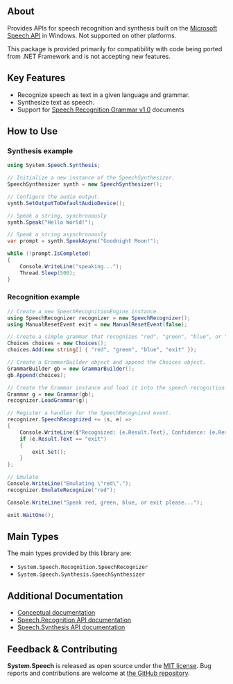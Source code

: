 ## About

<!-- A description of the package and where one can find more documentation -->
Provides APIs for speech recognition and synthesis built on the [Microsoft Speech API](https://learn.microsoft.com/en-us/previous-versions/windows/desktop/ms723627(v=vs.85)) in Windows.  Not supported on other platforms.

This package is provided primarily for compatibility with code being ported from .NET Framework and is not accepting new features.

## Key Features

<!-- The key features of this package -->

* Recognize speech as text in a given language and grammar.
* Synthesize text as speech.
* Support for [Speech Recognition Grammar v1.0](https://www.w3.org/TR/speech-grammar/) documents

## How to Use

<!-- A compelling example on how to use this package with code, as well as any specific guidelines for when to use the package -->

### Synthesis example
```C#
using System.Speech.Synthesis;

// Initialize a new instance of the SpeechSynthesizer.
SpeechSynthesizer synth = new SpeechSynthesizer();

// Configure the audio output.
synth.SetOutputToDefaultAudioDevice();

// Speak a string, synchronously
synth.Speak("Hello World!");

// Speak a string asynchronously
var prompt = synth.SpeakAsync("Goodnight Moon!");

while (!prompt.IsCompleted)
{
    Console.WriteLine("speaking...");
    Thread.Sleep(500);
}
```

### Recognition example
```C#
// Create a new SpeechRecognitionEngine instance.
using SpeechRecognizer recognizer = new SpeechRecognizer();
using ManualResetEvent exit = new ManualResetEvent(false);

// Create a simple grammar that recognizes "red", "green", "blue", or "exit".
Choices choices = new Choices();
choices.Add(new string[] { "red", "green", "blue", "exit" });

// Create a GrammarBuilder object and append the Choices object.
GrammarBuilder gb = new GrammarBuilder();
gb.Append(choices);

// Create the Grammar instance and load it into the speech recognition engine.
Grammar g = new Grammar(gb);
recognizer.LoadGrammar(g);

// Register a handler for the SpeechRecognized event.
recognizer.SpeechRecognized += (s, e) =>
{
    Console.WriteLine($"Recognized: {e.Result.Text}, Confidence: {e.Result.Confidence}");
    if (e.Result.Text == "exit")
    {
        exit.Set();
    }
};

// Emulate
Console.WriteLine("Emulating \"red\".");
recognizer.EmulateRecognize("red");

Console.WriteLine("Speak red, green, blue, or exit please...");

exit.WaitOne();
```

## Main Types

<!-- The main types provided in this library -->

The main types provided by this library are:

* `System.Speech.Recognition.SpeechRecognizer`
* `System.Speech.Synthesis.SpeechSynthesizer`

## Additional Documentation

<!-- Links to further documentation. Remove conceptual documentation if not available for the library. -->

* [Conceptual documentation](https://learn.microsoft.com/en-us/previous-versions/office/developer/speech-technologies/hh361625(v%3doffice.14))
* [Speech.Recognition API documentation](https://learn.microsoft.com/en-us/dotnet/api/system.speech.recognition)
* [Speech.Synthesis API documentation](https://learn.microsoft.com/en-us/dotnet/api/system.speech.synthesis)

## Feedback & Contributing

<!-- How to provide feedback on this package and contribute to it -->

**System.Speech** is released as open source under the [MIT license](https://licenses.nuget.org/MIT). Bug reports and contributions are welcome at [the GitHub repository](https://github.com/dotnet/runtime).
